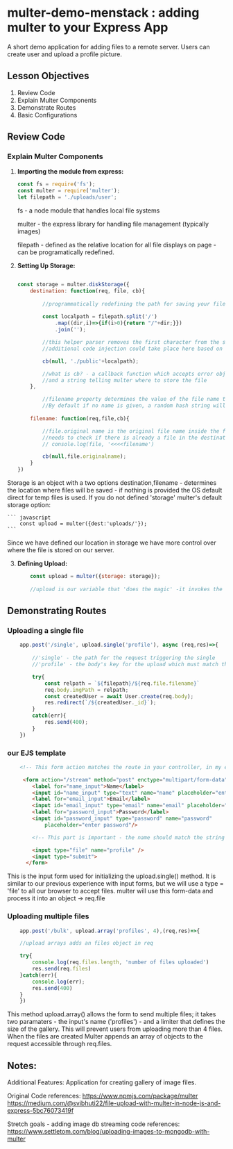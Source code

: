 # multer-demo-menstack : adding multer to your Express App

A short demo application for adding files to a remote server. Users can create user and upload a profile picture.

## Lesson Objectives

1. Review Code
1. Explain Multer Components
1. Demonstrate Routes
1. Basic Configurations

## Review Code

### Explain Multer Components

1. **Importing the module from express:** 
    ```javascript
    const fs = require('fs'); 
    const multer = require('multer'); 
    let filepath = './uploads/user'; 
    ```
    fs - a node module that handles local file systems

    multer - the express library for handling file management (typically images)

    filepath - defined as the relative location for all file displays on page - can be programatically redefined.

2. **Setting Up Storage:** 
    ```javascript

    const storage = multer.diskStorage({
        destination: function(req, file, cb){
            
            //programmatically redefining the path for saving your files 
            
            const localpath = filepath.split('/')
                .map((dir,i)=>{if(i>0){return "/"+dir;}})
                .join('');

            //this helper parser removes the first character from the string -- 
            //additional code injection could take place here based on the request conditions. 

            cb(null, './public'+localpath);

            //what is cb? - a callback function which accepts error object upon encountering an error 
            //and a string telling multer where to store the file
        },

            //filename property determines the value of the file name to be recorded to our server. 
            //By default if no name is given, a random hash string will be provided 
        
        filename: function(req,file,cb){

            //file.original name is the original file name inside the file object passed by multer
            //needs to check if there is already a file in the destination folder 'uploads' and if so 
            // console.log(file, '<<<<filename')

            cb(null,file.originalname);
        }
    })

    ```

Storage is an object with a two options destination,filename - determines the location where files will be saved - if nothing is provided the OS default direct for temp files is used. If you do not defined 'storage' multer's default storage option: 
    
    ``` javascript
        const upload = multer({dest:'uploads/'});
    ```
    
Since we have defined our location in storage we have more control over where the file is stored on our server. 

3. **Defining Upload:** 
    ```javascript
        const upload = multer({storage: storage});
        
        //upload is our variable that 'does the magic' -it invokes the storage type (in our example diskStorage, and can also accept several options (such as file filters and other limiters)--not shown here);

    ```


## Demonstrating Routes

### Uploading a single file 
```javascript
    app.post('/single', upload.single('profile'), async (req,res)=>{
        
        //'single' - the path for the request triggering the single
        //'profile' - the body's key for the upload which must match the name of the input

        try{
            const relpath = `${filepath}/${req.file.filename}`
            req.body.imgPath = relpath;
            const createdUser = await User.create(req.body);
            res.redirect(`/${createdUser._id}`);
        }
        catch(err){
            res.send(400);
        }
    })
```
### our EJS template 
```html
    <!-- This form action matches the route in your controller, in my example - server.js -->

     <form action="/stream" method="post" enctype="multipart/form-data">
        <label for="name_input">Name</label>
        <input id="name_input" type="text" name="name" placeholder="enter your name"/>
        <label for="email_input">Email</label>
        <input id="email_input" type="email" name="email" placeholder="enter valid email"/>
        <label for="password_input">Password</label>
        <input id="password_input" type="password" name="password" 
            placeholder="enter password"/>

        <!-- This part is important - the name should match the string used in upload.single('profile') -->

        <input type="file" name="profile" />
        <input type="submit">
      </form>
```
This is the input form used for initializing the upload.single() method. It is similar to our previous experience with input forms, but we will use a type = 'file' to all our browser to accept files. multer will use this form-data and process it into an object -> req.file

### Uploading multiple files
```javascript
    app.post('/bulk', upload.array('profiles', 4),(req,res)=>{

    //upload arrays adds an files object in req 

    try{
        console.log(req.files.length, 'number of files uploaded')
        res.send(req.files) 
    }catch(err){
        console.log(err);
        res.send(400)
    }
    })
```
This method upload.array() allows the form to send multiple files; it takes two paramaters - the input's name ('profiles') - and a limiter that defines the size of the gallery. This will prevent users from uploading more than 4 files. When the files are created Multer appends an array of objects to the request accessible through req.files.

## Notes:

Additional Features: Application for creating gallery of image files.

Original Code references: https://www.npmjs.com/package/multer https://medium.com/@svibhuti22/file-upload-with-multer-in-node-js-and-express-5bc76073419f

Stretch goals - adding image db streaming code references: https://www.settletom.com/blog/uploading-images-to-mongodb-with-multer